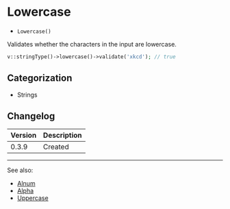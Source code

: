 # Lowercase

- `Lowercase()`

Validates whether the characters in the input are lowercase.

```php
v::stringType()->lowercase()->validate('xkcd'); // true
```

## Categorization

- Strings

## Changelog

Version | Description
--------|-------------
  0.3.9 | Created

***
See also:

- [Alnum](Alnum.md)
- [Alpha](Alpha.md)
- [Uppercase](Uppercase.md)
